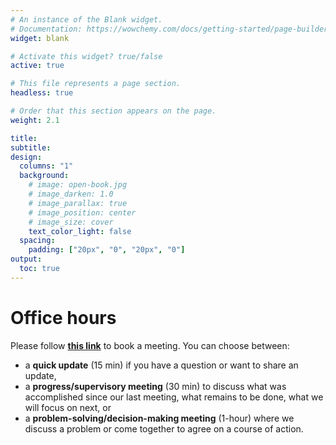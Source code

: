```yaml
---
# An instance of the Blank widget.
# Documentation: https://wowchemy.com/docs/getting-started/page-builder/
widget: blank

# Activate this widget? true/false
active: true

# This file represents a page section.
headless: true

# Order that this section appears on the page.
weight: 2.1

title: 
subtitle:
design:
  columns: "1"
  background:
    # image: open-book.jpg
    # image_darken: 1.0
    # image_parallax: true
    # image_position: center
    # image_size: cover
    text_color_light: false
  spacing:
    padding: ["20px", "0", "20px", "0"]
output:
  toc: true
---
```


# Office hours

Please follow [**this link**](https://outlook.office365.com/owa/calendar/ProfGalleValleTourangeau@kingstonuniversity.onmicrosoft.com/bookings/) to book a meeting. 
You can choose between:
- a **quick update** (15 min) if you have a question or want to share an update, 
- a **progress/supervisory meeting** (30 min) to discuss what was accomplished since our last meeting, what remains to be done, what we will focus on next, or 
- a **problem-solving/decision-making meeting** (1-hour) where we discuss a problem or come together to agree on a course of action.

